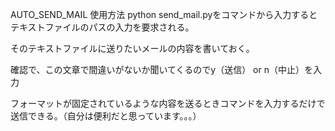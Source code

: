 AUTO_SEND_MAIL
使用方法 python send_mail.pyをコマンドから入力するとテキストファイルのパスの入力を要求される。

そのテキストファイルに送りたいメールの内容を書いておく。

確認で、この文章で間違いがないか聞いてくるのでy（送信） or n（中止）を入力

フォーマットが固定されているような内容を送るときコマンドを入力するだけで送信できる。（自分は便利だと思っています。。。）
